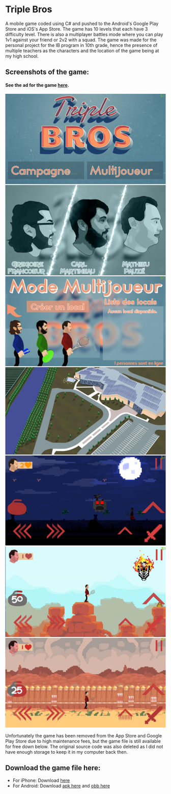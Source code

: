 # Triple Bros
A mobile game coded using C# and pushed to the Android's Google Play Store and iOS's App Store. The game has 10 levels that each have 3 difficulty level. There is also a multiplayer battles mode where you can play 1v1 against your friend or 2v2 with a squad. The game was made for the personal project for the IB program in 10th grade, hence the presence of multiple teachers as the characters and the location of the game being at my high school.

## Screenshots of the game:

#### See the ad for the game [here](https://www.youtube.com/watch?v=YH6xmQUCVZo).

![Image 1](https://github.com/TahaInc/Triple-Bros/blob/master/Screenshots/image5.png?raw=true)
![Image 2](https://github.com/TahaInc/Triple-Bros/blob/master/Screenshots/image1.png?raw=true)
![Image 3](https://github.com/TahaInc/Triple-Bros/blob/master/Screenshots/image8.png?raw=true)
![Image 4](https://github.com/TahaInc/Triple-Bros/blob/master/Screenshots/image2.jpg?raw=true)
![Image 5](https://github.com/TahaInc/Triple-Bros/blob/master/Screenshots/image3.png?raw=true)
![Image 6](https://github.com/TahaInc/Triple-Bros/blob/master/Screenshots/image4.png?raw=true)
![Image 7](https://github.com/TahaInc/Triple-Bros/blob/master/Screenshots/image7.png?raw=true)

Unfortunately the game has been removed from the App Store and Google Play Store due to high maintenance fees, but the game file is still available for free down below. The original source code was also deleted as I did not have enough storage to keep it in my computer back then.

## Download the game file here:
- For iPhone: Download [here](https://drive.google.com/file/d/1rUHACMZBlBkJyLMUcURpGxL-bQ2vSKEu/view?usp=sharing)
- For Android: Download [apk here](https://drive.google.com/file/d/1HWBCg_nodY__winTlQs2wRvvGh5i8ujb/view) and [obb here](https://drive.google.com/file/d/1hKZ9boykGu3IQKSyZVQ5g8sMiOGjmOv5/view)
